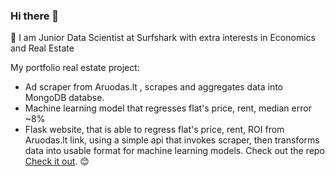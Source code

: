 ### Hi there 👋

🥝 I am Junior Data Scientist at Surfshark with extra interests in Economics and Real Estate

My portfolio real estate project:
* Ad scraper from Aruodas.lt , scrapes and aggregates data into MongoDB databse.
* Machine learning model that regresses flat's price, rent, median error ~8%
* Flask website, that is able to regress flat's price, rent, ROI from Aruodas.lt link, using a simple api that invokes scraper,
then transforms data into usable format for machine learning models.
Check out the repo [Check it out](https://github.com/Kiwisuki/Real-Estate-Project). 😊
